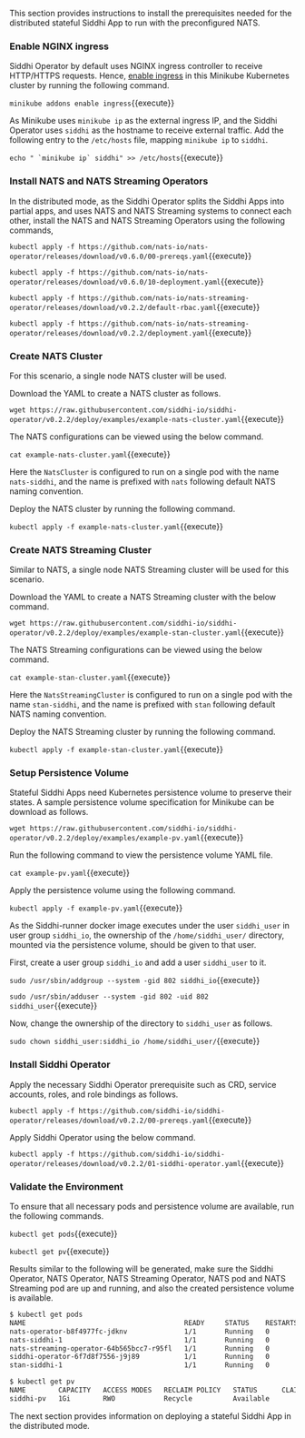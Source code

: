 This section provides instructions to install the prerequisites needed for the distributed stateful Siddhi App to run with the preconfigured NATS.

### Enable NGINX ingress

Siddhi Operator by default uses NGINX ingress controller to receive HTTP/HTTPS requests. 
Hence, [enable ingress](https://kubernetes.github.io/ingress-nginx/deploy/) in this Minikube Kubernetes cluster by running the following command.

`minikube addons enable ingress`{{execute}}

As Minikube uses `minikube ip` as the external ingress IP, and the Siddhi Operator uses `siddhi` as the hostname to receive external traffic. 
Add the following entry to the `/etc/hosts` file, mapping `minikube ip` to `siddhi`.

``` echo " `minikube ip` siddhi" >> /etc/hosts ```{{execute}}

### Install NATS and NATS Streaming Operators

In the distributed mode, as the Siddhi Operator splits the Siddhi Apps into partial apps, and uses NATS and NATS Streaming systems to connect each other, install the NATS and NATS Streaming Operators using the following commands,

`kubectl apply -f https://github.com/nats-io/nats-operator/releases/download/v0.6.0/00-prereqs.yaml`{{execute}}

`kubectl apply -f https://github.com/nats-io/nats-operator/releases/download/v0.6.0/10-deployment.yaml`{{execute}}

`kubectl apply -f https://github.com/nats-io/nats-streaming-operator/releases/download/v0.2.2/default-rbac.yaml`{{execute}}

`kubectl apply -f https://github.com/nats-io/nats-streaming-operator/releases/download/v0.2.2/deployment.yaml`{{execute}}

### Create NATS Cluster

For this scenario, a single node NATS cluster will be used.  
 
Download the YAML to create a NATS cluster as follows.

`wget https://raw.githubusercontent.com/siddhi-io/siddhi-operator/v0.2.2/deploy/examples/example-nats-cluster.yaml`{{execute}}

The NATS configurations can be viewed using the below command.

`cat example-nats-cluster.yaml`{{execute}}

Here the `NatsCluster` is configured to run on a single pod with the name `nats-siddhi`, and the name is prefixed with `nats` following default NATS naming convention.

Deploy the NATS cluster by running the following command.

`kubectl apply -f example-nats-cluster.yaml`{{execute}}

### Create NATS Streaming Cluster

Similar to NATS, a single node NATS Streaming cluster will be used for this scenario.

Download the YAML to create a NATS Streaming cluster with the below command.

`wget https://raw.githubusercontent.com/siddhi-io/siddhi-operator/v0.2.2/deploy/examples/example-stan-cluster.yaml`{{execute}}

The NATS Streaming configurations can be viewed using the below command.

`cat example-stan-cluster.yaml`{{execute}}

Here the `NatsStreamingCluster` is configured to run on a single pod with the name `stan-siddhi`, and the name is prefixed with `stan` following default NATS naming convention.

Deploy the NATS Streaming cluster by running the following command.

`kubectl apply -f example-stan-cluster.yaml`{{execute}}

### Setup Persistence Volume

Stateful Siddhi Apps need Kubernetes persistence volume to preserve their states. A sample persistence volume specification for Minikube can be download as follows.

`wget https://raw.githubusercontent.com/siddhi-io/siddhi-operator/v0.2.2/deploy/examples/example-pv.yaml`{{execute}}

Run the following command to view the persistence volume YAML file.

`cat example-pv.yaml`{{execute}}

Apply the persistence volume using the following command.

`kubectl apply -f example-pv.yaml`{{execute}}

As the Siddhi-runner docker image executes under the user `siddhi_user` in user group `siddhi_io`, the ownership of the `/home/siddhi_user/` directory, mounted via the persistence volume, should be given to that user.

First, create a user group `siddhi_io` and add a user `siddhi_user` to it.

`sudo /usr/sbin/addgroup --system -gid 802 siddhi_io`{{execute}}

`sudo /usr/sbin/adduser --system -gid 802 -uid 802 siddhi_user`{{execute}}

Now, change the ownership of the directory to `siddhi_user` as follows.

`sudo chown siddhi_user:siddhi_io /home/siddhi_user/`{{execute}}

### Install Siddhi Operator

Apply the necessary Siddhi Operator prerequisite such as CRD, service accounts, roles, and role bindings as follows.

`kubectl apply -f https://github.com/siddhi-io/siddhi-operator/releases/download/v0.2.2/00-prereqs.yaml`{{execute}}

Apply Siddhi Operator using the below command.

`kubectl apply -f https://github.com/siddhi-io/siddhi-operator/releases/download/v0.2.2/01-siddhi-operator.yaml`{{execute}}

### Validate the Environment

To ensure that all necessary pods and persistence volume are available, run the following commands.

`kubectl get pods`{{execute}}

`kubectl get pv`{{execute}}

Results similar to the following will be generated, make sure the Siddhi Operator, NATS Operator, NATS Streaming Operator, NATS pod and NATS Streaming pod are up and running, and also the created persistence volume is available. 

```sh
$ kubectl get pods
NAME                                       READY     STATUS    RESTARTS   AGE
nats-operator-b8f4977fc-jdknv              1/1       Running   0          5m
nats-siddhi-1                              1/1       Running   0          5m
nats-streaming-operator-64b565bcc7-r95fl   1/1       Running   0          5m
siddhi-operator-6f7d8f7556-j9j89           1/1       Running   0          5m
stan-siddhi-1                              1/1       Running   0          5m

$ kubectl get pv
NAME        CAPACITY   ACCESS MODES   RECLAIM POLICY   STATUS      CLAIM     STORAGECLASS   REASON    AGE
siddhi-pv   1Gi        RWO            Recycle          Available             standard                 5m
```

The next section provides information on deploying a stateful Siddhi App in the distributed mode.

